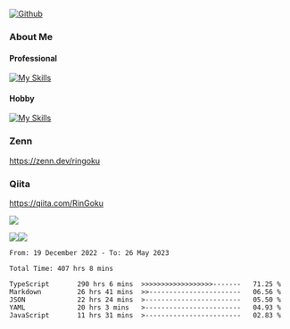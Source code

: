 [![Github](https://img.shields.io/github/followers/RinGoku?label=Follow&style=social)](https://github.com/skyt-a)

### About Me
#### Professional
[![My Skills](https://skillicons.dev/icons?i=react,ts,js,nodejs,java,graphql,firebase,githubactions&theme=light)](https://skillicons.dev)
#### Hobby
[![My Skills](https://skillicons.dev/icons?i=unity,rust,py&theme=light)](https://skillicons.dev)

### Zenn
https://zenn.dev/ringoku
### Qiita
https://qiita.com/RinGoku


![](https://github-profile-summary-cards.vercel.app/api/cards/profile-details?username=skyt-a&theme=default)

![](https://github-profile-summary-cards.vercel.app/api/cards/repos-per-language?username=skyt-a&theme=default)![](https://github-profile-summary-cards.vercel.app/api/cards/stats?username=RinGoku&theme=default)

<!--START_SECTION:waka-->

```text
From: 19 December 2022 - To: 26 May 2023

Total Time: 407 hrs 8 mins

TypeScript       290 hrs 6 mins  >>>>>>>>>>>>>>>>>>-------   71.25 %
Markdown         26 hrs 41 mins  >>-----------------------   06.56 %
JSON             22 hrs 24 mins  >------------------------   05.50 %
YAML             20 hrs 3 mins   >------------------------   04.93 %
JavaScript       11 hrs 31 mins  >------------------------   02.83 %
```

<!--END_SECTION:waka-->
